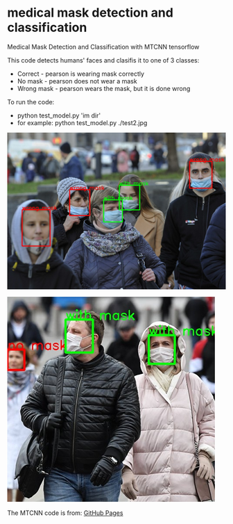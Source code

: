 # medical mask detection and classification
Medical Mask Detection and Classification with MTCNN tensorflow 

This code detects humans' faces and clasifis it to one of 3 classes: 
  - Correct - pearson is wearing mask correctly
  - No mask - pearson does not wear a mask
  - Wrong mask - pearson wears the mask, but it is done wrong

To run the code:
  - python test_model.py 'im dir'
  - for example: python test_model.py ./test2.jpg 

![alt text](https://github.com/LexaNagiBator228/medical_mask_detection/blob/main/result1.jpg)

![alt text](https://github.com/LexaNagiBator228/medical_mask_detection/blob/main/result2.jpg)







The MTCNN code is from: [GitHub Pages](https://github.com/baomingwang/MTCNN-Tensorflow)


